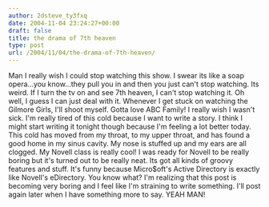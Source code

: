 ```yaml
---
author: 2dsteve_ty3fxq
date: 2004-11-04 23:24:27+00:00
draft: false
title: the drama of 7th heaven
type: post
url: /2004/11/04/the-drama-of-7th-heaven/
---
```


Man I really wish I could stop watching this show. I swear its like a soap opera...you know...they pull you in and then you just can't stop watching. Its weird. If I turn the tv on and see 7th heaven, I can't stop watching it. Oh well, I guess I can just deal with it. Whenever I get stuck on watching the Gilmore Girls, I'll shoot myself. Gotta love ABC Family!
I really wish I wasn't sick. I'm really tired of this cold because I want to write a story. I think I might start writing it tonight though because I'm feeling a lot better today. This cold has moved from my throat, to my upper throat, and has found a good home in my sinus cavity. My nose is stuffed up and my ears are all clogged.
My Novell class is really cool! I was ready for Novell to be really boring but it's turned out to be really neat. Its got all kinds of groovy features and stuff. It's funny because Micro$oft's Active Directory is exactly like Novell's eDirectory.
You know what? I'm realizing that this post is becoming very boring and I feel like I'm straining to write something. I'll post again later when I have something more to say. YEAH MAN!

